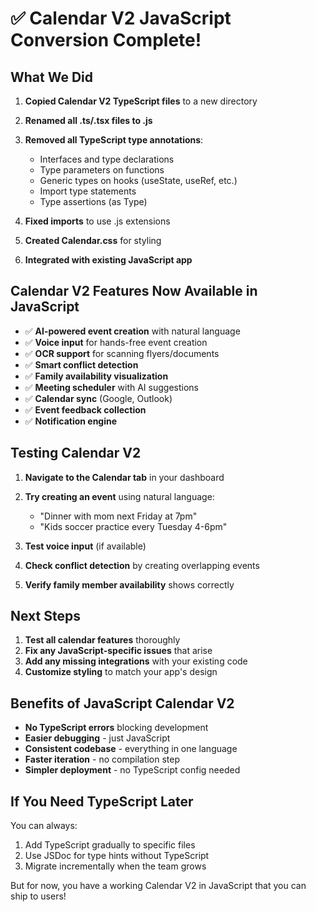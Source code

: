 # ✅ Calendar V2 JavaScript Conversion Complete!

## What We Did

1. **Copied Calendar V2 TypeScript files** to a new directory
2. **Renamed all .ts/.tsx files to .js**
3. **Removed all TypeScript type annotations**:
   - Interfaces and type declarations
   - Type parameters on functions
   - Generic types on hooks (useState, useRef, etc.)
   - Import type statements
   - Type assertions (as Type)
   
4. **Fixed imports** to use .js extensions
5. **Created Calendar.css** for styling
6. **Integrated with existing JavaScript app**

## Calendar V2 Features Now Available in JavaScript

- ✅ **AI-powered event creation** with natural language
- ✅ **Voice input** for hands-free event creation  
- ✅ **OCR support** for scanning flyers/documents
- ✅ **Smart conflict detection**
- ✅ **Family availability visualization**
- ✅ **Meeting scheduler** with AI suggestions
- ✅ **Calendar sync** (Google, Outlook)
- ✅ **Event feedback collection**
- ✅ **Notification engine**

## Testing Calendar V2

1. **Navigate to the Calendar tab** in your dashboard
2. **Try creating an event** using natural language:
   - "Dinner with mom next Friday at 7pm"
   - "Kids soccer practice every Tuesday 4-6pm"
   
3. **Test voice input** (if available)
4. **Check conflict detection** by creating overlapping events
5. **Verify family member availability** shows correctly

## Next Steps

1. **Test all calendar features** thoroughly
2. **Fix any JavaScript-specific issues** that arise
3. **Add any missing integrations** with your existing code
4. **Customize styling** to match your app's design

## Benefits of JavaScript Calendar V2

- **No TypeScript errors** blocking development
- **Easier debugging** - just JavaScript
- **Consistent codebase** - everything in one language
- **Faster iteration** - no compilation step
- **Simpler deployment** - no TypeScript config needed

## If You Need TypeScript Later

You can always:
1. Add TypeScript gradually to specific files
2. Use JSDoc for type hints without TypeScript
3. Migrate incrementally when the team grows

But for now, you have a working Calendar V2 in JavaScript that you can ship to users!
